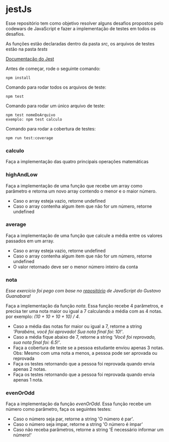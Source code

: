 # jestJs

Esse repositório tem como objetivo resolver alguns desafios propostos pelo codewars de JavaScript e fazer a implementação de testes em todos os desafios.

As funções estão declaradas dentro da pasta _src_, os arquivos de testes estão na pasta _tests_

[Documentação do Jest](https://jestjs.io/docs/getting-started)

Antes de começar, rode o seguinte comando:

    npm install

Comando para rodar todos os arquivos de teste:

    npm test

Comando para rodar um único arquivo de teste:

    npm test nomeDoArquivo
    exemplo: npm test calculo

Comando para rodar a cobertura de testes:

    npm run test:coverage

### calculo

Faça a implementação das quatro principais operações matemáticas

### highAndLow

Faça a implementação de uma função que recebe um array como parâmetro e retorna um novo array contendo o menor e o maior número.

- Caso o array esteja vazio, retorne undefined
- Caso o array contenha algum item que não for um número, retorne undefined

### average

Faça a implementação de uma função que calcule a média entre os valores passados em um array.

- Caso o array esteja vazio, retorne undefined
- Caso o array contenha algum item que não for um número, retorne undefined
- O valor retornado deve ser o menor número inteiro da conta

### nota

_Esse exercício foi pego com base no [repositório](https://github.com/gustavoguanabara/javascript/blob/master/exercicios/ex011/media.js) de JavaScript do Gustavo Guanabara!_

Faça a implementação da função _nota_. Essa função recebe 4 parâmetros, e precisa ter uma nota maior ou igual a 7 calculando a média com as 4 notas. por exemplo: _(10 + 10 + 10 + 10) / 4_.

- Caso a média das notas for maior ou igual a 7, retorne a string _'Parabéns, você foi aprovado! Sua nota final foi: 10!'_.
- Caso a média fique abaixo de 7, retorne a string _'Você foi reprovado, sua nota final foi: 6.5!'_.
- Faça a cobertura de teste se a pessoa estudante enviou apenas 3 notas. Obs: Mesmo com uma nota a menos, a pessoa pode ser aprovada ou reprovada
- Faça os testes retornando que a pessoa foi reprovada quando envia apenas 2 notas.
- Faça os testes retornando que a pessoa foi reprovada quando envia apenas 1 nota.

### evenOrOdd

Faça a implementação da função _evenOrOdd_. Essa função recebe um número como parâmetro, faça os seguintes testes:

- Caso o número seja par, retorne a string 'O número é par'.
- Caso o número seja impar, retorne a string 'O número é ímpar'
- Caso não receba parâmetros, retorne a string 'É necessário informar um número!'
